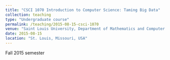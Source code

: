 ```yaml
---
title: "CSCI 1070 Introduction to Computer Science: Taming Big Data"
collection: teaching
type: "Undergraduate course"
permalink: /teaching/2015-08-15-csci-1070
venue: "Saint Louis University, Department of Mathematics and Computer Science"
date: 2015-08-15
location: "St. Louis, Missouri, USA"
---
```


Fall 2015 semester
